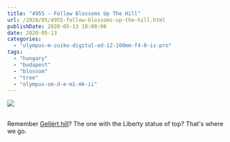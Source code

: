 ```yaml
---
title: "4955 - Follow Blossoms Up The Hill"
url: /2020/05/4955-follow-blossoms-up-the-hill.html
publishDate: 2020-05-13 18:00:00
date: 2020-05-13
categories: 
  - "olympus-m-zuiko-digital-ed-12-100mm-f4-0-is-pro"
tags: 
  - "hungary"
  - "budapest"
  - "blossom"
  - "tree"
  - "olympus-om-d-e-m1-mk-ii"
---
```

<div class="container">
<div class="center"><a target="_blank" href="https://d25zfm9zpd7gm5.cloudfront.net/1200x1200/2018/20180521_114913_lr.jpg"><img class="webfeedsFeaturedVisual" src="https://d25zfm9zpd7gm5.cloudfront.net/0600x0600/2018/20180521_114913_lr.jpg" /></a></div>
</div>
<br />

Remember [Gellért
hill](https://blog.andreas-manessinger.info/2020/03/4898-liberty-statue.html)?
The one with the Liberty statue of top? That's where we go.